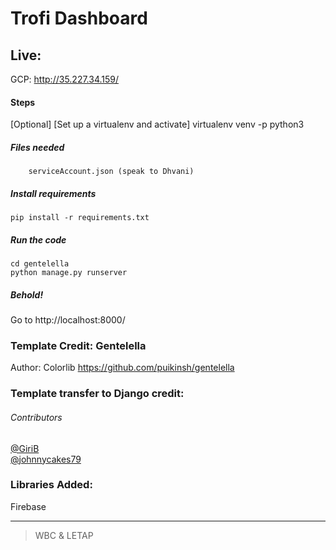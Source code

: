 # Trofi Dashboard

## Live: 
GCP: http://35.227.34.159/

#### Steps
[Optional] [Set up a virtualenv and activate]
virtualenv venv -p python3

##### Files needed
	    serviceAccount.json (speak to Dhvani)

##### Install requirements 
    pip install -r requirements.txt

##### Run the code
    cd gentelella
    python manage.py runserver 
    
##### Behold!
Go to http://localhost:8000/

### Template Credit: Gentelella
Author: Colorlib
https://github.com/puikinsh/gentelella

### Template transfer to Django credit: 
###### Contributors 
[@GiriB](https://github.com/GiriB)  
[@johnnycakes79](https://github.com/johnnycakes79)

### Libraries Added:
Firebase 

---

> WBC & LETAP

